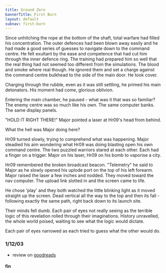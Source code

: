 ```yaml
--- 
title: Ground Zero 
bannerTitle: First Burn 
layout: default 
subnav: first-burn 
---
```


Since unhitching the rope at the bottom of the shaft, total warfare had filled
his concentration. The outer defences had been blown away easily and he had
made a good series of guesses to navigate down to the command centre. He felt
exultant by the ease and competence that had cut him through the inner
defence ring. The training had prepared him so well that the real thing had
not seemed too different from the simulations. The blood and smoke where real
though. He ignored them and set a charge against the command centre bulkhead
to the side of the main door. He took cover.

Charging through the rubble, even as it was still settling, he primed his main
detonators. His moment had come, glorious oblivion.

Entering the main chamber, he paused - what was it that was so familiar? The
enemy centre was so much like his own. The same computer banks. The same
display panels. 

"HOLD IT RIGHT THERE!" Major pointed a laser at Hr09's head from behind.

What the hell was Major doing here?  

Hr09 turned slowly, trying to comprehend what was happening. Major steadied
his aim wondering what Hr09 was doing blasting open his own command centre.
The two puzzled warriors stared at each other. Each had a finger on a trigger.
Major on his laser, Hr09 on his bomb to vaporise a city.

Hr09 remembered the broken broadcast beacon. "Telemetry" he said to
Major as he slowly opened his uplode port on the top of his left forearm.
Major raised the laser a few inches and nodded. They moved toward the nav
computer. The upload link slotted in and the screen came to life.

He chose 'play' and they both watched the little blinking light as it
moved straight up the screen. Dead vertical all the way to the top and then
its fall - following exactly the same path, right back down to its
launch site. 

Their minds fell dumb. Each pair of eyes not really seeing
as the terrible logic of this revelation rolled through their imaginations.
History unravelled, the whole world poised, waiting to see what the logic would
dictate. 

Each pair of eyes narrowed as each tried to guess what the other
would do.

### 1/12/03

- review on [goodreads](https://www.goodreads.com/book/show/62709090-first-burn)

#### fin

